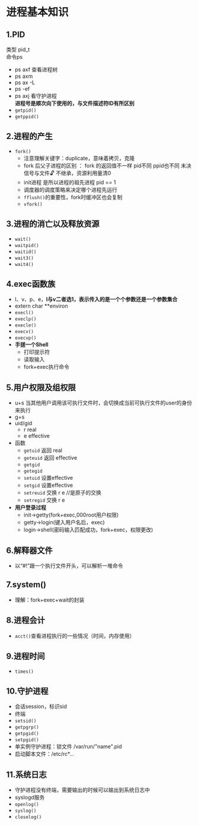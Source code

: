 # 进程基本知识
## 1.PID
类型 pid_t  
命令ps
- ps axf 查看进程树
- ps axm
- ps ax -L
- ps -ef  
- ps axj 看守护进程  
**进程号是顺次向下使用的，与文件描述符ID有所区别**  
- `getpid()`
- `getppid()`

## 2.进程的产生
- `fork()`
  - 注意理解关键字：duplicate，意味着拷贝，克隆
  - fork 后父子进程的区别 ： fork 的返回值不一样 pid不同 ppid也不同 未决信号与文件🔓 不继承，资源利用量清0 
  - init进程 是所以进程的祖先进程 pid == 1 
  - 调度器的调度策略来决定哪个进程先运行
  - `fflush()`的重要性，fork时缓冲区也会复制
  - `vfork()`
## 3.进程的消亡以及释放资源
- `wait()`
- `waitpid()`
- `waitid()`
- `wait3()`
- `wait4()`
## 4.exec函数族
- l、v、p、e，**l与v二者选1，表示传入的是一个个参数还是一个参数集合**
- extern char **environ  
- `execl()`
- `execlp()`
- `execle()`
- `execv()`
- `execvp()`
- **手搓一个Shell**
  - 打印提示符
  - 读取输入
  - fork+exec执行命令

## 5.用户权限及组权限
- u+s 当其他用户调用该可执行文件时，会切换成当前可执行文件的user的身份来执行
- g+s
- uid/gid
  - r real
  - e effective  
- 函数
  - `getuid` 返回 real  
  - `geteuid` 返回 effective
  - `getgid`
  - `getegid`
  - `setuid` 设置effective
  - `setgid` 设置effective
  - `setreuid` 交换 r e //是原子的交换
  - `setregid` 交换 r e
- **用户登录过程**
  - init->getty(fork+exec,000root用户权限)
  - getty->login(键入用户名后，exec)
  - login->shell(密码输入匹配成功，fork+exec，权限更改)
## 6.解释器文件
- 以“#!”跟一个执行文件开头，可以解析一堆命令
## 7.system()
- 理解：fork+exec+wait的封装
## 8.进程会计
- `acct()`查看进程执行的一些情况（时间，内存使用）
## 9.进程时间
- `times()`
## 10.守护进程  
- 会话session，标识sid
- 终端
- `setsid()`
- `getpgrp()`
- `getpgid()`
- `setpgid()`
- 单实例守护进程：锁文件 /var/run/"name".pid
- 启动脚本文件：/etc/rc*...

## 11.系统日志
- 守护进程没有终端，需要输出的时候可以输出到系统日志中
- syslogd服务
- `openlog()`
- `syslog()`
- `closelog()`
  